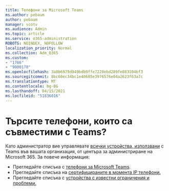 ```yaml
---
title: Телефони за Microsoft Teams
ms.author: pebaum
author: pebaum
manager: scotv
ms.audience: Admin
ms.topic: article
ms.service: o365-administration
ROBOTS: NOINDEX, NOFOLLOW
localization_priority: Normal
ms.collection: Adm_O365
ms.custom:
- "1786"
- "9000170"
ms.openlocfilehash: 3a8b6979d949bdb9ffe7228ebd289fe883104bf3
ms.sourcegitcommit: 8bc60ec34bc1e40685e3976576e04a2623f63a7c
ms.translationtype: MT
ms.contentlocale: bg-BG
ms.lasthandoff: 04/15/2021
ms.locfileid: "51836016"
---
```

# <a name="are-you-looking-for-phones-that-are-compatible-with-teams"></a>Търсите телефони, които са съвместими с Teams?

Като администратор вие управлявате [всички устройства, използвани](https://docs.microsoft.com/microsoftteams/device-management) с Teams във вашата организация, от центъра за администриране на Microsoft 365. За повече информация: 

- Прегледайте списъка с [телефони за Microsoft Teams](https://docs.microsoft.com/microsoftteams/phones-for-teams). 
- Прегледайте списъка на [сертифицираните в момента IP телефони.](https://docs.microsoft.com/microsoftteams/teams-ip-phones#currently-certified-ip-phones) 
- Прегледайте списъка с [устройства с известни ограничения и проблеми.](https://support.office.com/article/control-calls-using-a-headset-in-teams-65d6e104-444d-4013-b8c2-f11317dd69a8) 